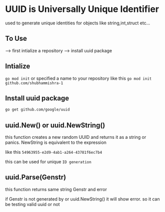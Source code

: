 # UUID is Universally Unique Identifier 
used to generate unique identities for objects like string,int,struct etc...

## To Use
--> first intialize a repository
--> install uuid package

## Intialize

```go mod init```
or specified a name to your repository like this
```go mod init github.com/shubhammishra-1```

## Install uuid package

```bash
go get github.com/google/uuid
```

## uuid.New()  or uuid.NewString()
this function creates a new random UUID and returns it as a string or panics. NewString is equivalent to the expression 

like this ```54963955-e2d9-4ab1-a264-43781f6ec7b4```

this can be used for unique ```ID generation``` 


## uuid.Parse(Genstr)
this function returns same string Genstr and error 

if Genstr is not generated by  or uuid.NewString() it will show error. so it can be testing valid uuid or not



